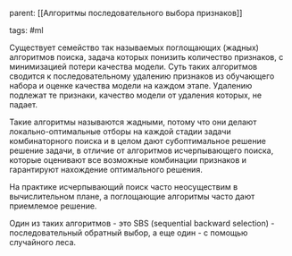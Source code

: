 parent: [[Алгоритмы последовательного выбора признаков]]

tags: #ml 

Существует семейство так называемых поглощающих (жадных) алгоритмов поиска, задача которых понизить количество признаков, с минимизацией потери качества модели. Суть таких алгоритмов сводится к последовательному удалению признаков из обучающего набора и оценке качества модели на каждом этапе. Удалению подлежат те признаки, качество модели от удаления которых, не падает.

Такие алгоритмы называются жадными, потому что они делают локально-оптимальные отборы на каждой стадии задачи комбинаторного поиска и в целом дают субоптимальное решение решение задачи, в отличие от алгоритмов исчерпывающего поиска, которые оценивают все возможные комбинации признаков и гарантируют нахождение оптимального решения.

На практике исчерпывающий поиск часто неосуществим в вычислительном плане, а поглощающие алгоритмы часто дают приемлемое решение.

Один из таких алгоритмов - это SBS (sequential backward selection) - последовательный обратный выбор, а еще один - с помощью случайного леса.